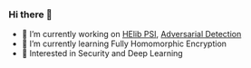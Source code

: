 ### Hi there 👋

- 🔭  I’m currently working on [HElib PSI](https://github.com/jatanloya/HElib-PSI), [Adversarial Detection](https://github.com/jatanloya/AdversarialDetection)
- 🌱  I’m currently learning Fully Homomorphic Encryption
- 💬  Interested in Security and Deep Learning


  
